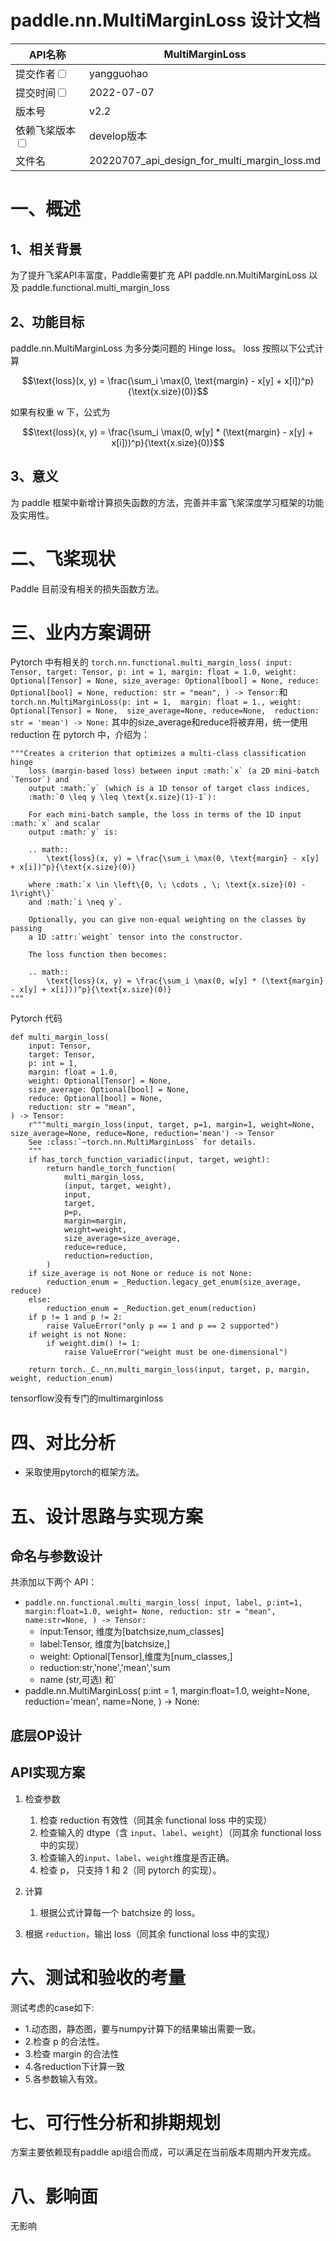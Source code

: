#  paddle.nn.MultiMarginLoss 设计文档


|API名称 | MultiMarginLoss | 
|---|---|
|提交作者<input type="checkbox" class="rowselector hidden"> | yangguohao | 
|提交时间<input type="checkbox" class="rowselector hidden"> | 2022-07-07 | 
|版本号 | v2.2| 
|依赖飞桨版本<input type="checkbox" class="rowselector hidden"> | develop版本 | 
|文件名 | 20220707_api_design_for_multi_margin_loss.md<br> | 


# 一、概述
## 1、相关背景
为了提升飞桨API丰富度，Paddle需要扩充 API paddle.nn.MultiMarginLoss 以及 paddle.functional.multi_margin_loss

## 2、功能目标
paddle.nn.MultiMarginLoss 为多分类问题的 Hinge loss。
loss 按照以下公式计算

$$\text{loss}(x, y) = \frac{\sum_i \max(0, \text{margin} - x[y] + x[i])^p}{\text{x.size}(0)}$$

如果有权重 w 下，公式为

$$\text{loss}(x, y) = \frac{\sum_i \max(0, w[y] * (\text{margin} - x[y] + x[i]))^p}{\text{x.size}(0)}$$

## 3、意义
为 paddle 框架中新增计算损失函数的方法，完善并丰富飞桨深度学习框架的功能及实用性。

# 二、飞桨现状
Paddle 目前没有相关的损失函数方法。


# 三、业内方案调研
Pytorch 中有相关的
`torch.nn.functional.multi_margin_loss(
    input: Tensor,
    target: Tensor,
    p: int = 1,
    margin: float = 1.0,
    weight: Optional[Tensor] = None,
    size_average: Optional[bool] = None,
    reduce: Optional[bool] = None,
    reduction: str = "mean",
) -> Tensor:`和`torch.nn.MultiMarginLoss(p: int = 1, 
                                         margin: float = 1.,
                                         weight: Optional[Tensor] = None, 
                                         size_average=None,
                                         reduce=None, 
                                         reduction: str = 'mean') -> None:`
其中的size_average和reduce将被弃用，统一使用reduction
在 pytorch 中，介绍为：
```
"""Creates a criterion that optimizes a multi-class classification hinge
    loss (margin-based loss) between input :math:`x` (a 2D mini-batch `Tensor`) and
    output :math:`y` (which is a 1D tensor of target class indices,
    :math:`0 \leq y \leq \text{x.size}(1)-1`):

    For each mini-batch sample, the loss in terms of the 1D input :math:`x` and scalar
    output :math:`y` is:

    .. math::
        \text{loss}(x, y) = \frac{\sum_i \max(0, \text{margin} - x[y] + x[i])^p}{\text{x.size}(0)}

    where :math:`x \in \left\{0, \; \cdots , \; \text{x.size}(0) - 1\right\}`
    and :math:`i \neq y`.

    Optionally, you can give non-equal weighting on the classes by passing
    a 1D :attr:`weight` tensor into the constructor.

    The loss function then becomes:

    .. math::
        \text{loss}(x, y) = \frac{\sum_i \max(0, w[y] * (\text{margin} - x[y] + x[i]))^p}{\text{x.size}(0)}
"""
```

Pytorch 代码
```
def multi_margin_loss(
    input: Tensor,
    target: Tensor,
    p: int = 1,
    margin: float = 1.0,
    weight: Optional[Tensor] = None,
    size_average: Optional[bool] = None,
    reduce: Optional[bool] = None,
    reduction: str = "mean",
) -> Tensor:
    r"""multi_margin_loss(input, target, p=1, margin=1, weight=None, size_average=None, reduce=None, reduction='mean') -> Tensor
    See :class:`~torch.nn.MultiMarginLoss` for details.
    """
    if has_torch_function_variadic(input, target, weight):
        return handle_torch_function(
            multi_margin_loss,
            (input, target, weight),
            input,
            target,
            p=p,
            margin=margin,
            weight=weight,
            size_average=size_average,
            reduce=reduce,
            reduction=reduction,
        )
    if size_average is not None or reduce is not None:
        reduction_enum = _Reduction.legacy_get_enum(size_average, reduce)
    else:
        reduction_enum = _Reduction.get_enum(reduction)
    if p != 1 and p != 2:
        raise ValueError("only p == 1 and p == 2 supported")
    if weight is not None:
        if weight.dim() != 1:
            raise ValueError("weight must be one-dimensional")

    return torch._C._nn.multi_margin_loss(input, target, p, margin, weight, reduction_enum)
```


tensorflow没有专门的multimarginloss

# 四、对比分析
- 采取使用pytorch的框架方法。


# 五、设计思路与实现方案

## 命名与参数设计
共添加以下两个 API：

- `paddle.nn.functional.multi_margin_loss(
    input,
    label,
    p:int=1,
    margin:float=1.0,
    weight= None,
    reduction: str = "mean",
    name:str=None,
) -> Tensor:`
    - input:Tensor, 维度为[batchsize,num_classes]
    - label:Tensor, 维度为[batchsize,]
    - weight: Optional[Tensor],维度为[num_classes,]
    - reduction:str,'none','mean','sum
    - name (str,可选)
和`
- paddle.nn.MultiMarginLoss(
    p:int = 1,
    margin:float=1.0,
    weight=None, 
    reduction='mean', 
    name=None,
) -> None:

## 底层OP设计
## API实现方案

1. 检查参数
    
   1. 检查 reduction 有效性（同其余 functional loss 中的实现）
   2. 检查输入的 dtype（含 `input`、`label`、`weight`）（同其余 functional loss 中的实现）
   3. 检查输入的`input`、`label`、`weight`维度是否正确。
   4. 检查 p， 只支持 1 和 2（同 pytorch 的实现）。

2. 计算

   1. 根据公式计算每一个 batchsize 的 loss。

3. 根据 `reduction`，输出 loss（同其余 functional loss 中的实现）
# 六、测试和验收的考量

测试考虑的case如下:
- 1.动态图，静态图，要与numpy计算下的结果输出需要一致。
- 2.检查 p 的合法性。
- 3.检查 margin 的合法性
- 4.各reduction下计算一致
- 5.各参数输入有效。

 
# 七、可行性分析和排期规划
方案主要依赖现有paddle api组合而成，可以满足在当前版本周期内开发完成。

# 八、影响面
无影响
